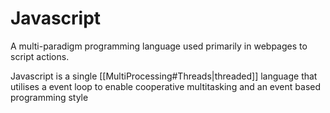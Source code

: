 # Javascript
A multi-paradigm programming language used primarily in webpages to script actions.

Javascript is a single [[MultiProcessing#Threads|threaded]] language that utilises a event loop to enable cooperative multitasking and an event based programming style

